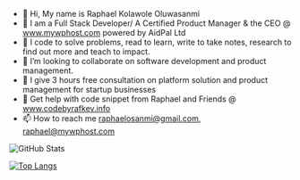 - 👋 Hi, My name is Raphael Kolawole Oluwasanmi 
- 🌱 I am a Full Stack Developer/ A Certified Product Manager & the CEO @ www.mywphost.com powered by AidPal Ltd 
- 👀 I code to solve problems, read to learn, write to take notes, research to find out more and teach to impact.
- 💞️ I’m looking to collaborate on software development and product management.
- 👋 I give 3 hours free consultation on platform solution and product management for startup businesses
- 👀 Get help with code snippet from Raphael and Friends @ www.codebyrafkev.info
- 📫 How to reach me raphaelosanmi@gmail.com, raphael@mywphost.com

![GitHub Stats](https://github-readme-stats.vercel.app/api?username=Rafkev&theme=radical)

[![Top Langs](https://github-readme-stats.vercel.app/api/top-langs/?username=Rafkev)](https://github.com/anuraghazra/github-readme-stats)





<!---
Rafkev/Rafkev is a ✨ special ✨ repository because its `README.md` (this file) appears on your GitHub profile.
You can click the Preview link to take a look at your changes.
--->

